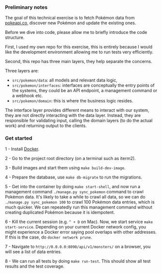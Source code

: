 ### Preliminary notes

The goal of this technical exercise is to fetch Pokémon data from [pokeapi.co](https://pokeapi.co/),
discover new Pokémon and update the existing ones.

Before we dive into code, please allow me to briefly introduce the code structure.

First, I used my own repo for this exercise, this is entirely because I would like the
development environment allowing me to run tests very efficiently.

Second, this repo has three main layers, they help separate the concerns.

Three layers are:

- `src/pokemon/data`: all models and relevant data logic,
- `src/pokemon/interfaces`: interfaces are conceptually the entry points of the systems, they could be an API endpoint, a management command or a webhook etc.
- `src/pokemon/domain`: this is where the business logic resides.

The interface layer provides different means to interact with our system, they are not directly interacting with the data layer. Instead, they are responsible for validating input, calling the domain layers (to do the actual work) and returning output to the clients.


### Get started

1 - Install [Docker](https://docs.docker.com/docker-for-mac/install/).

2 - Go to the project root directory (on a terminal such as iterm2).

3 - Build images and start them using `make build-dev-image`.

4 - Prepare the database, use `make db-migrate` to run the migrations.

5 - Get into the container by doing `make start-shell`, and now run a management command `./manage.py sync_pokemon` command to crawl Pokémon data.
It's likely to take a while to crawl all data, so we can do `./manage.py sync_pokemon 100` to crawl 100 Pokémon data entries, which is much quicker.
We can repeatedly run this management command without creating duplicated Pokémon because it is idempotent.

6 - Kill the current session (e.g. `^ + D` on Mac). Now, we start service `make start-service`. Depending on your current Docker network config, you might experience a Docker error saying pool overlaps with other addresses. If this is the case, do `docker network prune`.

7 - Navigate to `http://0.0.0.0:8090/api/v1/monsters/` on a browser, you will see a list of data entries.

8 - We can run all tests by doing `make run-test`. This should show all test results and the test coverage.
